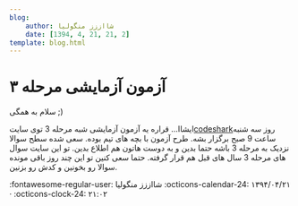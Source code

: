 ```yaml
---
blog:
    author: شااززز منگولیا
    date: [1394, 4, 21, 21, 2]
template: blog.html
---
```

# آزمون آزمایشی مرحله ۳

<div class="cnt">
سلام به همگی ;)<p></p>
<p>ایشاا... قراره یه آزمون آزمایشی شبه مرحله 3 توی سایت<a href="http://codeshark.ir/" target="_blank">codeshark</a>روز سه شنبه ساعت 9 صبح برگزار بشه. طرح آزمون با بچه های تیم بوده. سعی شده سطح سوالا نزدیک به مرحله 3 باشه حتما بدین و به دوست هاتون هم اطلاع بدین. تو این سایت سوال های مرحله 3 سال های قبل هم قرار گرفته. حتما سعی کنین تو این چند روز باقی مونده سوالا رو بخونین و کدش رو بزنین.</p>
</div>

<div class="blog-info" markdown>
<span class="blog-author">
:fontawesome-regular-user: شااززز منگولیا
</span>
<span class="blog-date">
:octicons-calendar-24: ۱۳۹۴/۰۴/۲۱ · :octicons-clock-24: ۲۱:۰۲
</span>
</div>

